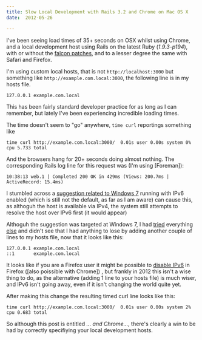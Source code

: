 ```yaml
---
title: Slow Local Development with Rails 3.2 and Chrome on Mac OS X
date:  2012-05-26

---
```

I've been seeing load times of 35+ seconds on OSX whilst using Chrome, and a local 
development host using Rails on the latest Ruby (*1.9.3-p194*), with or without the [falcon
patches], and to a lesser degree the same with Safari and Firefox.

I'm using custom local hosts, that is not `http://localhost:3000` but something like
`http://example.com.local:3000`, the following line is in my hosts file.

    127.0.0.1 example.com.local

This has been fairly standard developer practice for as long as I can
remember, but lately I've been experiencing incredible loading times.

The time doesn't seem to "go" anywhere, `time curl` reportings something like

    time curl http://example.com.local:3000/  0.01s user 0.00s system 0% cpu 5.733 total

And the browsers hang for 20+ seconds doing almost nothing. The corresponding
Rails log line for this request was (I'm using [Foreman]):

    10:38:13 web.1 | Completed 200 OK in 429ms (Views: 200.7ms | ActiveRecord: 15.4ms)

I stumbled across a [suggestion related to Windows 7] running with IPv6
enabled (which is still not the default, as far as I am aware) can cause this,
as althoguh the host is available via IPv4, the system still attempts to
resolve the host over IPv6 first (it would appear)

Althoguh the suggestion was targeted at Windows 7, I had [tried] everything [else] and didn't 
see that I had anything to lose by adding another couple of lines to my hosts
file, now that it looks like this:

    127.0.0.1 example.com.local
    ::1       example.com.local

It looks like if you are a Firefox user it might be possible to [disable
IPv6] in Firefox ([also poissible with Chrome]) , but frankly in 2012 this isn't a wise thing to 
do, as the alternative (adding 1 line to your hosts file) is much wiser, and IPv6 isn't going 
away, even if it isn't changing the world quite yet.

After making this change the resulting timed curl line looks like this:

    time curl http://example.com.local:3000/  0.01s user 0.00s system 2% cpu 0.683 total

So although this post is entitled *... and Chrome...*, there's clearly a win
to be had by correctly specifiying your local development hosts.

[tried]: https://github.com/wavii/rails-dev-tweaks
[else]: http://guides.rubyonrails.org/caching_with_rails.html
[falcon patches]: https://gist.github.com/1688857
[suggestion related to Windows 7]: http://stackoverflow.com/questions/1726585/firefox-and-chrome-slow-on-localhost-known-fix-doesnt-work-on-windows-7
[disable IPv6]: http://thedaneshproject.com/posts/disable-ipv6-in-firefox-3/
[also possible with Chrome]: http://superuser.com/a/174721
